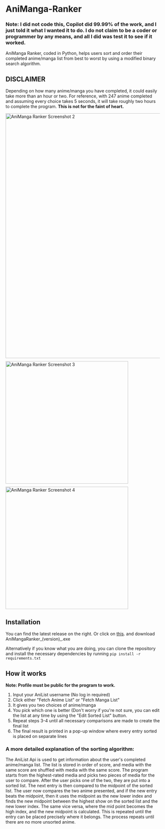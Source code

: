 # AniManga-Ranker
### __Note: I did not code this, Copilot did 99.99% of the work, and I just told it what I wanted it to do. I do not claim to be a coder or programmer by any means, and all I did was test it to see if it worked.__

AniManga Ranker, coded in Python, helps users sort and order their completed anime/manga list from best to worst by using a modified binary search algorithm. 

## DISCLAIMER
Depending on how many anime/manga you have completed, it could easily take more than an hour or two. For reference, with 247 anime completed and assuming every choice takes 5 seconds, it will take roughly two hours to complete the program. __This is not for the faint of heart.__

<div style="display: flex; flex-wrap: wrap; gap: 10px;">
  <img src="https://i.ibb.co/Q3ngM5X8/Screenshot-2025-04-17-195741.png" alt="AniManga Ranker Screenshot 2" width="800">
  <img src="https://i.ibb.co/HT9Wny3y/Screenshot-2025-04-17-195803.png" alt="AniManga Ranker Screenshot 3" width="400">
  <img src="https://i.ibb.co/20x8Nn5n/Screenshot-2025-04-17-195853.png" alt="AniManga Ranker Screenshot 4" width="400">
</div>

## Installation
You can find the latest release on the right. Or click on [this](https://github.com/Joeytheduck1/AniManga-Ranker/releases/tag/Latest). and download AniMangaRanker_(version)_.exe

Alternatively if you know what you are doing, you can clone the repository and install the necessary dependencies by running `pip install -r requirements.txt`


## How it works
__Note: Profile must be public for the program to work.__
1. Input your AniList username (No log in required)
2. Click either "Fetch Anime List" or "Fetch Manga List"
3. It gives you two choices of anime/manga
4. You pick which one is better (Don't worry if you're not sure, you can edit the list at any time by using the "Edit Sorted List" button.
5. Repeat steps 3-4 until all necessary comparisons are made to create the final list
6. The final result is printed in a pop-up window where every entry sorted is placed on separate lines

### A more detailed explanation of the sorting algorithm:
The AniList Api is used to get information about the user's completed anime/manga list. The list is stored in order of score, and media with the same score are shuffled with media with the same score. The program starts from the highest-rated media and picks two pieces of media for the user to compare. After the user picks one of the two, they are put into a sorted list. The next entry is then compared to the midpoint of the sorted list. The user now compares the two anime presented, and if the new entry beats the midpoint, then it uses the midpoint as the new lower index and finds the new midpoint between the highest show on the sorted list and the new lower index. The same vice versa, where the mid point becomes the high index, and the new midpoint is calculated. This is repeated until the entry can be placed precisely where it belongs. The process repeats until there are no more unsorted anime.
